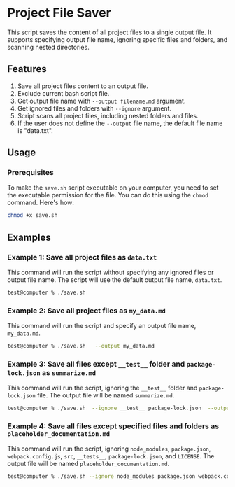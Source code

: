 # Project File Saver

This script saves the content of all project files to a single output file. It supports specifying output file name, ignoring specific files and folders, and scanning nested directories.

## Features

1. Save all project files content to an output file.
2. Exclude current bash script file.
3. Get output file name with `--output filename.md` argument.
4. Get ignored files and folders with `--ignore` argument.
5. Script scans all project files, including nested folders and files.
6. If the user does not define the `--output` file name, the default file name is "data.txt".

## Usage

### Prerequisites

To make the `save.sh` script executable on your computer, you need to set the executable permission for the file. You can do this using the `chmod` command. Here's how:

```sh
chmod +x save.sh
```

## Examples

### Example 1: Save all project files as `data.txt`

This command will run the script without specifying any ignored files or output file name. The script will use the default output file name, `data.txt`.

```sh
test@computer % ./save.sh   
```


### Example 2: Save all project files as `my_data.md`

This command will run the script and specify an output file name, `my_data.md`.

```sh
test@computer % ./save.sh   --output my_data.md
```

### Example 3: Save all files except `__test__` folder and `package-lock.json` as `summarize.md`

This command will run the script, ignoring the `__test__` folder and `package-lock.json` file. The output file will be named `summarize.md`.

```sh
test@computer % ./save.sh  --ignore __test__ package-lock.json  --output summarize.md
```

### Example 4: Save all files except specified files and folders as `placeholder_documentation.md`

This command will run the script, ignoring `node_modules`, `package.json`, `webpack.config.js`, `src`, `__tests__`, `package-lock.json`, and `LICENSE`. The output file will be named `placeholder_documentation.md`.

```sh
test@computer % ./save.sh --ignore node_modules package.json webpack.config.js src __tests__ package-lock.json LICENSE --output placeholder_documentation.md
```
